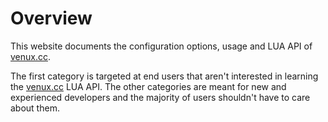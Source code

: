 # Overview

This website documents the configuration options, usage and LUA API of [venux.cc](https://venux.cc).

The first category is targeted at end users that aren't interested in learning the [venux.cc](https://venux.cc) LUA API. The other categories are meant for new and experienced developers and the majority of users shouldn't have to care about them.

